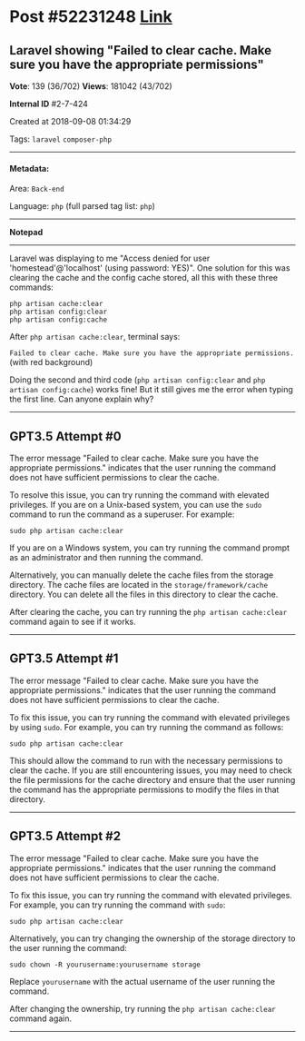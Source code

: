 
# Post \#52231248 [Link](https://stackoverflow.com/questions/52231248/)

## Laravel showing "Failed to clear cache. Make sure you have the appropriate permissions"

**Vote**: 139 (36/702) **Views**: 181042 (43/702) 

**Internal ID** \#2-7-424

Created at 2018-09-08 01:34:29

Tags: `laravel` `composer-php`

----------

#### Metadata:

Area: `Back-end`

Language: `php` (full parsed tag list: `php`)

----------

**Notepad**


----------

Laravel was displaying to me "Access denied for user 'homestead'@'localhost' (using password: YES)". One solution for this was clearing the cache and the config cache stored, all this with these three commands:

```
php artisan cache:clear
php artisan config:clear
php artisan config:cache
```


After `php artisan cache:clear`, terminal says:

`Failed to clear cache. Make sure you have the appropriate permissions.` (with red background)

Doing the second and third code (`php artisan config:clear` and `php artisan config:cache`) works fine! But it still gives me the error when typing the first line. Can anyone explain why? 


----------
        
## GPT3.5 Attempt \#0

The error message "Failed to clear cache. Make sure you have the appropriate permissions." indicates that the user running the command does not have sufficient permissions to clear the cache. 

To resolve this issue, you can try running the command with elevated privileges. If you are on a Unix-based system, you can use the `sudo` command to run the command as a superuser. For example:

```
sudo php artisan cache:clear
```

If you are on a Windows system, you can try running the command prompt as an administrator and then running the command. 

Alternatively, you can manually delete the cache files from the storage directory. The cache files are located in the `storage/framework/cache` directory. You can delete all the files in this directory to clear the cache. 

After clearing the cache, you can try running the `php artisan cache:clear` command again to see if it works.

--------

## GPT3.5 Attempt \#1

The error message "Failed to clear cache. Make sure you have the appropriate permissions." indicates that the user running the command does not have sufficient permissions to clear the cache. 

To fix this issue, you can try running the command with elevated privileges by using `sudo`. For example, you can try running the command as follows:

```
sudo php artisan cache:clear
```

This should allow the command to run with the necessary permissions to clear the cache. If you are still encountering issues, you may need to check the file permissions for the cache directory and ensure that the user running the command has the appropriate permissions to modify the files in that directory.

--------

## GPT3.5 Attempt \#2

The error message "Failed to clear cache. Make sure you have the appropriate permissions." indicates that the user running the command does not have sufficient permissions to clear the cache. 

To fix this issue, you can try running the command with elevated privileges. For example, you can try running the command with `sudo`:

```
sudo php artisan cache:clear
```

Alternatively, you can try changing the ownership of the storage directory to the user running the command:

```
sudo chown -R yourusername:yourusername storage
```

Replace `yourusername` with the actual username of the user running the command. 

After changing the ownership, try running the `php artisan cache:clear` command again.

--------
